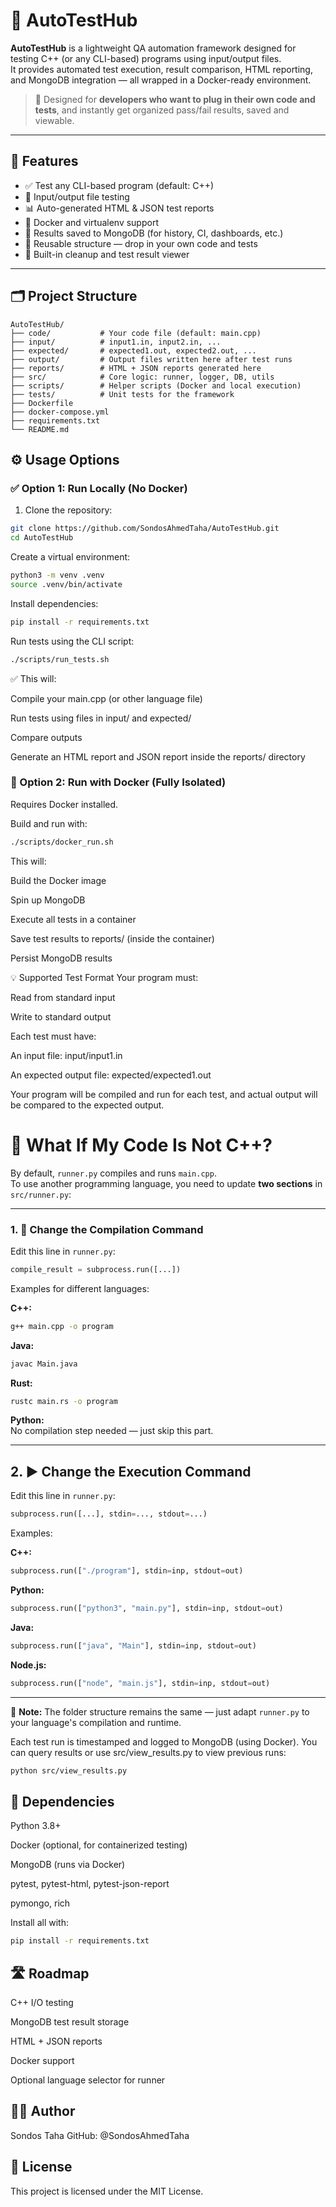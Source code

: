 # 🚀 AutoTestHub

**AutoTestHub** is a lightweight QA automation framework designed for testing C++ (or any CLI-based) programs using input/output files.  
It provides automated test execution, result comparison, HTML reporting, and MongoDB integration — all wrapped in a Docker-ready environment.

> 🔧 Designed for **developers who want to plug in their own code and tests**, and instantly get organized pass/fail results, saved and viewable.

---

## 📌 Features

- ✅ Test any CLI-based program (default: C++)
- 🧪 Input/output file testing
- 📊 Auto-generated HTML & JSON test reports
- 🐳 Docker and virtualenv support
- 💾 Results saved to MongoDB (for history, CI, dashboards, etc.)
- 🔄 Reusable structure — drop in your own code and tests
- 🧼 Built-in cleanup and test result viewer

---
## 🗂️ Project Structure

```text
AutoTestHub/
├── code/           # Your code file (default: main.cpp)
├── input/          # input1.in, input2.in, ...
├── expected/       # expected1.out, expected2.out, ...
├── output/         # Output files written here after test runs
├── reports/        # HTML + JSON reports generated here
├── src/            # Core logic: runner, logger, DB, utils
├── scripts/        # Helper scripts (Docker and local execution)
├── tests/          # Unit tests for the framework
├── Dockerfile
├── docker-compose.yml
├── requirements.txt
└── README.md
```


## ⚙️ Usage Options

### ✅ Option 1: Run Locally (No Docker)

1. Clone the repository:
 ```bash
 git clone https://github.com/SondosAhmedTaha/AutoTestHub.git
 cd AutoTestHub
```
Create a virtual environment:

```bash
python3 -m venv .venv
source .venv/bin/activate
```
Install dependencies: 

```bash
pip install -r requirements.txt
```
Run tests using the CLI script:
```bash
./scripts/run_tests.sh
```
✅ This will:

Compile your main.cpp (or other language file)

Run tests using files in input/ and expected/

Compare outputs

Generate an HTML report and JSON report inside the reports/ directory

### 🐳 Option 2: Run with Docker (Fully Isolated)
Requires Docker installed.

Build and run with:

```bash
./scripts/docker_run.sh
```
This will:

Build the Docker image

Spin up MongoDB

Execute all tests in a container

Save test results to reports/ (inside the container)

Persist MongoDB results

💡 Supported Test Format
Your program must:

Read from standard input

Write to standard output

Each test must have:

An input file: input/input1.in

An expected output file: expected/expected1.out

Your program will be compiled and run for each test, and actual output will be compared to the expected output.

# 🔧 What If My Code Is Not C++?

By default, `runner.py` compiles and runs `main.cpp`.  
To use another programming language, you need to update **two sections** in `src/runner.py`:

---

### 1. 🔨 Change the Compilation Command  
Edit this line in `runner.py`:

```python
compile_result = subprocess.run([...])
```

Examples for different languages:

**C++:**
```bash
g++ main.cpp -o program
```

**Java:**
```bash
javac Main.java
```

**Rust:**
```bash
rustc main.rs -o program
```

**Python:**  
No compilation step needed — just skip this part.

---

## 2. ▶️ Change the Execution Command  
Edit this line in `runner.py`:

```python
subprocess.run([...], stdin=..., stdout=...)
```

Examples:

**C++:**
```python
subprocess.run(["./program"], stdin=inp, stdout=out)
```

**Python:**
```python
subprocess.run(["python3", "main.py"], stdin=inp, stdout=out)
```

**Java:**
```python
subprocess.run(["java", "Main"], stdin=inp, stdout=out)
```

**Node.js:**
```python
subprocess.run(["node", "main.js"], stdin=inp, stdout=out)
```

---

🧠 **Note:** The folder structure remains the same — just adapt `runner.py` to your language's compilation and runtime.

Each test run is timestamped and logged to MongoDB (using Docker).
You can query results or use src/view_results.py to view previous runs:

```bash
python src/view_results.py
```

## 🧾 Dependencies
Python 3.8+

Docker (optional, for containerized testing)

MongoDB (runs via Docker)

pytest, pytest-html, pytest-json-report

pymongo, rich

Install all with:

```bash
pip install -r requirements.txt
```

## 🛣️ Roadmap
 C++ I/O testing

 MongoDB test result storage

 HTML + JSON reports

 Docker support

 Optional language selector for runner

## 👩‍💻 Author
Sondos Taha
GitHub: @SondosAhmedTaha

## 📄 License
This project is licensed under the MIT License.
